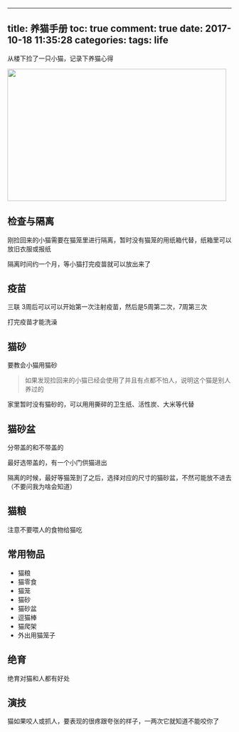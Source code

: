 
---
title: 养猫手册
toc: true
comment: true
date: 2017-10-18 11:35:28
categories:
tags: life
---


从楼下捡了一只小猫，记录下养猫心得

<img src="http://o9xbyqajf.bkt.clouddn.com/20171018150829785129635.png" width="492" height="297"/>



<!--more-->


## 检查与隔离

刚捡回来的小猫需要在猫笼里进行隔离，暂时没有猫笼的用纸箱代替，纸箱里可以放旧衣服或报纸

隔离时间约一个月，等小猫打完疫苗就可以放出来了

## 疫苗
三联
3周后可以可以开始第一次注射疫苗，然后是5周第二次，7周第三次

打完疫苗才能洗澡

## 猫砂

要教会小猫用猫砂

> 如果发现捡回来的小猫已经会使用了并且有点都不怕人，说明这个猫是别人养过的

家里暂时没有猫砂的，可以用用撕碎的卫生纸、活性炭、大米等代替


## 猫砂盆
分带盖的和不带盖的

最好选带盖的，有一个小门供猫进出

隔离的时候，最好等猫笼到了之后，选择对应的尺寸的猫砂盆，不然可能放不进去（不要问我为啥会知道）

## 猫粮

注意不要喂人的食物给猫吃





## 常用物品

- 猫粮
- 猫零食
- 猫笼
- 猫砂
- 猫砂盆
- 逗猫棒
- 猫爬架
- 外出用猫笼子

## 绝育
绝育对猫和人都有好处

## 演技

猫如果咬人或抓人，要表现的很疼跟夸张的样子，一两次它就知道不能咬你了

